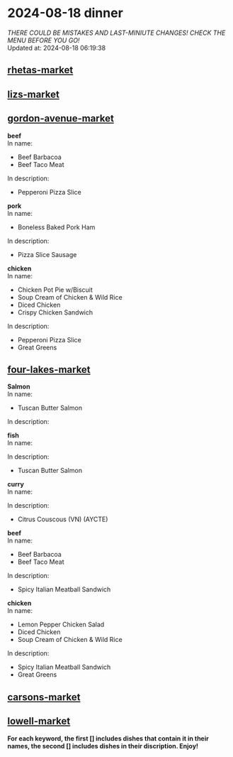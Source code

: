 # 2024-08-18 dinner  
*THERE COULD BE MISTAKES AND LAST-MINIUTE CHANGES! CHECK THE MENU BEFORE YOU GO!*  
Updated at: 2024-08-18 06:19:38  
## [rhetas-market](https://wisc-housingdining.nutrislice.com/menu/rhetas-market/dinner/2024-08-18)  
## [lizs-market](https://wisc-housingdining.nutrislice.com/menu/lizs-market/dinner/2024-08-18)  
## [gordon-avenue-market](https://wisc-housingdining.nutrislice.com/menu/gordon-avenue-market/dinner/2024-08-18)  
**beef**  
In name:   
 - Beef Barbacoa  
 - Beef Taco Meat  
  
In description:   
 - Pepperoni Pizza Slice  
  
**pork**  
In name:   
 - Boneless Baked Pork Ham  
  
In description:   
 - Pizza Slice Sausage  
  
**chicken**  
In name:   
 - Chicken Pot Pie w/Biscuit  
 - Soup Cream of Chicken & Wild Rice  
 - Diced Chicken  
 - Crispy Chicken Sandwich  
  
In description:   
 - Pepperoni Pizza Slice  
 - Great Greens  
  
## [four-lakes-market](https://wisc-housingdining.nutrislice.com/menu/four-lakes-market/dinner/2024-08-18)  
**Salmon**  
In name:   
 - Tuscan Butter Salmon  
  
In description:   
  
**fish**  
In name:   
  
In description:   
 - Tuscan Butter Salmon  
  
**curry**  
In name:   
  
In description:   
 - Citrus Couscous (VN) (AYCTE)  
  
**beef**  
In name:   
 - Beef Barbacoa  
 - Beef Taco Meat  
  
In description:   
 - Spicy Italian Meatball Sandwich  
  
**chicken**  
In name:   
 - Lemon Pepper Chicken Salad  
 - Diced Chicken  
 - Soup Cream of Chicken & Wild Rice  
  
In description:   
 - Spicy Italian Meatball Sandwich  
 - Great Greens  
  
## [carsons-market](https://wisc-housingdining.nutrislice.com/menu/carsons-market/dinner/2024-08-18)  
## [lowell-market](https://wisc-housingdining.nutrislice.com/menu/lowell-market/dinner/2024-08-18)  
  
**For each keyword, the first [] includes dishes that contain it in their names, the second [] includes dishes in their discription. Enjoy!**  
